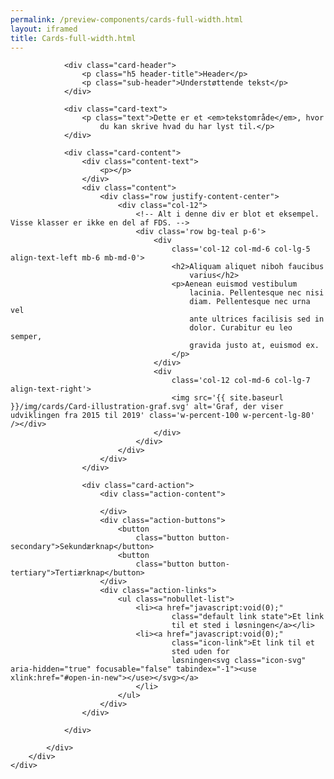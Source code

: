 ```yaml
--- 
permalink: /preview-components/cards-full-width.html
layout: iframed 
title: Cards-full-width.html
---
```

<div class="container">
    <div class="row">
        <div class="col-12">
            <div class="card ">

                <div class="card-header">
                    <p class="h5 header-title">Header</p>
                    <p class="sub-header">Understøttende tekst</p>
                </div>

                <div class="card-text">
                    <p class="text">Dette er et <em>tekstområde</em>, hvor
                        du kan skrive hvad du har lyst til.</p>
                </div>

                <div class="card-content">
                    <div class="content-text">
                        <p></p>
                    </div>
                    <div class="content">
                        <div class="row justify-content-center">
                            <div class="col-12">
                                <!-- Alt i denne div er blot et eksempel. Visse klasser er ikke en del af FDS. -->
                                <div class='row bg-teal p-6'>
                                    <div
                                        class='col-12 col-md-6 col-lg-5 align-text-left mb-6 mb-md-0'>
                                        <h2>Aliquam aliquet niboh faucibus
                                            varius</h2>
                                        <p>Aenean euismod vestibulum
                                            lacinia. Pellentesque nec nisi
                                            diam. Pellentesque nec urna vel
                                            ante ultrices facilisis sed in
                                            dolor. Curabitur eu leo semper,
                                            gravida justo at, euismod ex.
                                        </p>
                                    </div>
                                    <div
                                        class='col-12 col-md-6 col-lg-7 align-text-right'>
                                        <img src='{{ site.baseurl }}/img/cards/Card-illustration-graf.svg' alt='Graf, der viser udviklingen fra 2015 til 2019' class='w-percent-100 w-percent-lg-80' /></div>
                                    </div>
                                </div>
                            </div>
                        </div>
                    </div>

                    <div class="card-action">
                        <div class="action-content">

                        </div>
                        <div class="action-buttons">
                            <button
                                class="button button-secondary">Sekundærknap</button>
                            <button
                                class="button button-tertiary">Tertiærknap</button>
                        </div>
                        <div class="action-links">
                            <ul class="nobullet-list">
                                <li><a href="javascript:void(0);"
                                        class="default link state">Et link
                                        til et sted i løsningen</a></li>
                                <li><a href="javascript:void(0);"
                                        class="icon-link">Et link til et
                                        sted uden for
                                        løsningen<svg class="icon-svg" aria-hidden="true" focusable="false" tabindex="-1"><use xlink:href="#open-in-new"></use></svg></a>
                                </li>
                            </ul>
                        </div>
                    </div>

                </div>

            </div>
        </div>
    </div>